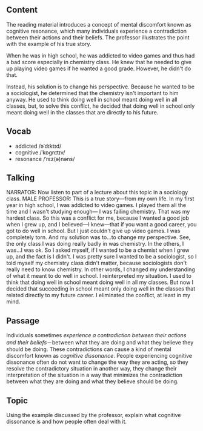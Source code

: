 ## Content
The reading material introduces a concept of mental discomfort known as cognitive resonance, which many individuals experience a contradiction between their actions and their beliefs. The professor illustrates the point with the example of his true story.

When he was in high school, he was addicted to video games and thus had a bad score especially in chemistry class. He knew that he needed to give up playing video games if he wanted a good grade. However, he didn't do that.

Instead, his solution is to change his perspective. Because he wanted to be a sociologist, he determined that the chemistry isn't important to him anyway. He used to think doing well in school meant doing well in all classes, but, to solve this conflict, he decided that doing well in school only meant doing well in the classes that are directly to his future. 

## Vocab
- addicted /əˈdɪktɪd/ 
- cognitive /ˈkɒɡnɪtɪv/
- resonance /ˈrɛz(ə)nəns/  

## Talking
NARRATOR: Now listen to part of a lecture about this topic in a sociology class.
MALE PROFESSOR: This is a true story—from my own life.
In my first year in high school, I was addicted to video games.
I played them all the time and I wasn't studying enough—
I was failing chemistry.
That was my hardest class.
So this was a conflict for me, because I wanted a good job when I grew up, and I believed—I knew—that if you want a good career, you got to do well in school.
But I just couldn't give up video games.
I was completely torn.
And my solution was to...to change my perspective.
See, the only class I was doing really badly in was chemistry.
In the others, I was...l was ok.
So I asked myself, if I wanted to be a chemist when I grew up, and the fact is I didn't.
I was pretty sure I wanted to be a sociologist, so I told myself my chemistry class didn't matter, because sociologists don't really need to know chemistry.
In other words, I changed my understanding of what it meant to do well in school.
I reinterpreted my situation.
I used to think that doing well in school meant doing well in all my classes.
But now I decided that succeeding in school meant only doing well in the classes that related directly to my future career.
I eliminated the conflict, at least in my mind.

## Passage
Individuals sometimes *experience a contradiction between their actions and their beliefs*－between what they are doing and what they believe they should be doing. These contradictions can cause a kind of mental discomfort known as *cognitive dissonance*. People experiencing cognitive dissonance often do not want to change the way they are acting, so they resolve the contradictory situation in another way, they change their interpretation of the situation in a way that minimizes the contradiction between what they are doing and what they believe should be doing.

## Topic
Using the example discussed by the professor, explain what cognitive dissonance is and how people often deal with it.
